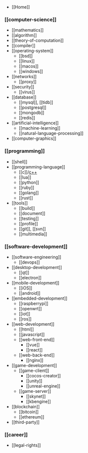 - [[Home]]

### [[computer-science]]
- [[mathematics]]
- [[algorithm]]
- [[theory-of-computation]]
- [[compiler]]
- [[operating-system]]
  - [[bsd]]
  - [[linux]]
  - [[macos]]
  - [[windows]]
- [[networks]]
  - [[proxy]]
- [[security]]
  - [[virus]]
- [[database]]
  - [[mysql]], [[tidb]]
  - [[postgresql]]
  - [[mongodb]]
  - [[redis]]
- [[artificial-intelligence]]
  - [[machine-learning]]
  - [[natural-language-processing]]
- [[computer-graphics]]

### [[programming]]
- [[shell]]
- [[programming-language]]
  - [[c]]/[c++](cpp)
  - [[lua]]
  - [[python]]
  - [[ruby]]
  - [[golang]]
  - [[rust]]
- [[tools]]
  - [[build]]
  - [[document]]
  - [[testing]]
  - [[profile]]
  - [[git]], [[svn]]
  - [[multimedia]]

### [[software-development]]
- [[software-engineering]]
  - [[devops]]
- [[desktop-development]]
  - [[qt]]
  - [[electron]]
- [[mobile-development]]
  - [[iOS]]
  - [[android]]
- [[embedded-development]]
  - [[raspberrypi]]
  - [[openwrt]]
  - [[iot]]
  - [[ros]]
- [[web-development]]
  - [[html]]
  - [[javascript]]
  - [[web-front-end]]
    - [[vue]]
    - [[react]]
  - [[web-back-end]]
    - [[nginx]]
- [[game-development]]
  - [[game-client]]
    - [[cocos-creator]]
    - [[unity]]
    - [[unreal-engine]]
  - [[game-server]]
    - [[skynet]]
    - [[kbengine]]
- [[blockchain]]
  - [[bitcoin]]
  - [[ethereum]]
- [[third-party]]

### [[career]]
- [[legal-rights]]
